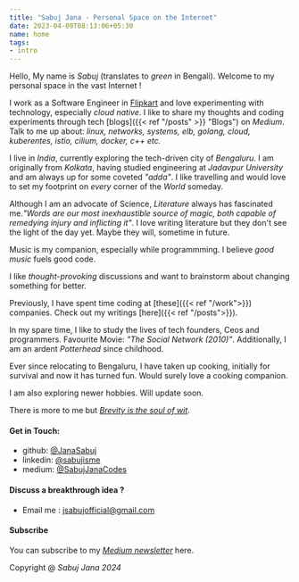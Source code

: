 ```yaml
---
title: "Sabuj Jana - Personal Space on the Internet"
date: 2023-04-09T08:13:06+05:30
name: home
tags:
- intro
---
```


Hello, My name is *Sabuj* (translates to *green* in Bengali). Welcome to my personal space in the vast Internet ! 

I work as a Software Engineer in [Flipkart](https://www.flipkart.com/) and love experimenting with technology, especially *cloud native*. I like to share my thoughts and coding experiments through tech [blogs]({{< ref "/posts" >}} "Blogs") on *Medium*. Talk to me up about: *linux, networks, systems, elb, golang, cloud, kuberentes, istio, cilium, docker, c++ etc.* 

I live in *India*, currently exploring the tech-driven city of *Bengaluru*. I am originally from *Kolkata*, having studied engineering at *Jadavpur University* and am always up for some coveted *"adda"*. I like travelling and would love to set my footprint on *every* corner of the *World* someday.


Although I am an advocate of Science, *Literature* always has fascinated me.*"Words are our most inexhaustible source of magic, both capable of remedying injury and inflicting it"*. I love writing literature but they don't see the light of the day yet. Maybe they will, sometime in future. 

Music is my companion, especially while programmming. I believe *good music* fuels good code.

I like *thought-provoking* discussions and want to brainstorm about changing something for better. 

Previously, I have spent time coding at [these]({{< ref "/work">}}) companies. Check out my writings [here]({{< ref "/posts">}}). 

In my spare time, I like to study the lives of tech founders, Ceos and programmers. Favourite Movie: *"The Social Network (2010)"*.
Additionally, I am an ardent *Potterhead* since childhood. 

Ever since relocating to Bengaluru, I have taken up cooking, initially for survival and now it has turned fun. Would surely love a cooking companion.

I am also exploring newer hobbies. Will update soon.
<!-- I am also interested in financial markets. Candlestick charts. -->

There is more to me but [*Brevity is the soul of wit*]().

#### Get in Touch:
* github: [@JanaSabuj](https://github.com/JanaSabuj)
* linkedin: [@sabujisme](https://www.linkedin.com/in/sabujisme)
* medium: [@SabujJanaCodes](https://medium.com/@SabujJanaCodes)
<!-- * twitter: [@SabujJanaCodes](https://twitter.com/SabujJanaCodes) -->
<!-- * instagram: [@sabuj_is_me](https://www.instagram.com/sabuj_is_me) -->

#### Discuss a breakthrough idea ?
* Email me : [jsabujofficial@gmail.com](mailto:jsabujofficial@gmail.com)

#### Subscribe
You can subscribe to my [*Medium newsletter*](https://medium.com/@SabujJanaCodes/subscribe) here.

Copyright @ *Sabuj Jana 2024*

